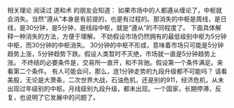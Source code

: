 相关理论
阅读过 道和术 的朋友会知道：
如果市场中的人都遵从缠论了，中枢就会消失。当然“遵从”本身是有前提的，也是有过程的。那消失的中枢是周线，是日线，是30分钟，是5分钟，是线段中枢，就是“遵从”的不同程度了。
下面具体解释一种消失的方法，方便于理解。
不妨假设市场仍然拥有的最低级别中枢为5分钟中枢，而30分钟的中枢消失。
30分钟的中枢不形成，意味着市场只可能是5分钟趋势上涨，5分钟趋势下跌。假设人类暂时不灭绝，市场就一直是5分钟趋势上涨。
不终结的必要条件是，交易所一直开，和不背驰。假设第一个条件满足。来看第二个条件。
有人可能会问，那么，连1分钟走势的九段升级都不可能吗？
请看美股，无论是大萧条，二次世界大战，石油危机，还是别的911，经济危机，从未出现过年级别的中枢。月线级别九段升级，都未出现。一个国家，长期停滞，反复，也说明了它发展中的问题了。
